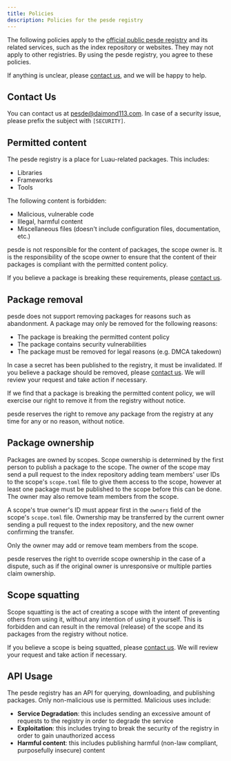 ```yaml
---
title: Policies
description: Policies for the pesde registry
---
```


The following policies apply to the [official public pesde registry](https://registry.pesde.daimond113.com)
and its related services, such as the index repository or websites.
They may not apply to other registries. By using the pesde registry, you agree
to these policies.

If anything is unclear, please [contact us](#contact-us), and we will be happy
to help.

## Contact Us

You can contact us at [pesde@daimond113.com](mailto:pesde@daimond113.com). In
case of a security issue, please prefix the subject with `[SECURITY]`.

## Permitted content

The pesde registry is a place for Luau-related packages. This includes:

- Libraries
- Frameworks
- Tools

The following content is forbidden:

- Malicious, vulnerable code
- Illegal, harmful content
- Miscellaneous files (doesn't include configuration files, documentation, etc.)

pesde is not responsible for the content of packages, the scope owner is. It
is the responsibility of the scope owner to ensure that the content of their
packages is compliant with the permitted content policy.

If you believe a package is breaking these requirements, please [contact us](#contact-us).

## Package removal

pesde does not support removing packages for reasons such as abandonment. A
package may only be removed for the following reasons:

- The package is breaking the permitted content policy
- The package contains security vulnerabilities
- The package must be removed for legal reasons (e.g. DMCA takedown)

In case a secret has been published to the registry, it must be invalidated.
If you believe a package should be removed, please [contact us](#contact-us).
We will review your request and take action if necessary.

If we find that a package is breaking the permitted content policy, we will
exercise our right to remove it from the registry without notice.

pesde reserves the right to remove any package from the registry at any time for
any or no reason, without notice.

## Package ownership

Packages are owned by scopes. Scope ownership is determined by the first person
to publish a package to the scope. The owner of the scope may send a pull request
to the index repository adding team members' user IDs to the scope's `scope.toml`
file to give them access to the scope, however at least one package must be
published to the scope before this can be done. The owner may also remove team
members from the scope.

A scope's true owner's ID must appear first in the `owners` field of the scope's
`scope.toml` file. Ownership may be transferred by the current owner sending a
pull request to the index repository, and the new owner confirming the transfer.

Only the owner may add or remove team members from the scope.

pesde reserves the right to override scope ownership in the case of a dispute,
such as if the original owner is unresponsive or multiple parties claim ownership.

## Scope squatting

Scope squatting is the act of creating a scope with the intent of preventing
others from using it, without any intention of using it yourself. This is
forbidden and can result in the removal (release) of the scope and its packages
from the registry without notice.

If you believe a scope is being squatted, please [contact us](#contact-us).
We will review your request and take action if necessary.

## API Usage

The pesde registry has an API for querying, downloading, and publishing packages.
Only non-malicious use is permitted. Malicious uses include:

- **Service Degradation**: this includes sending an excessive amount of requests
  to the registry in order to degrade the service
- **Exploitation**: this includes trying to break the security of the registry
  in order to gain unauthorized access
- **Harmful content**: this includes publishing harmful (non-law compliant,
  purposefully insecure) content
